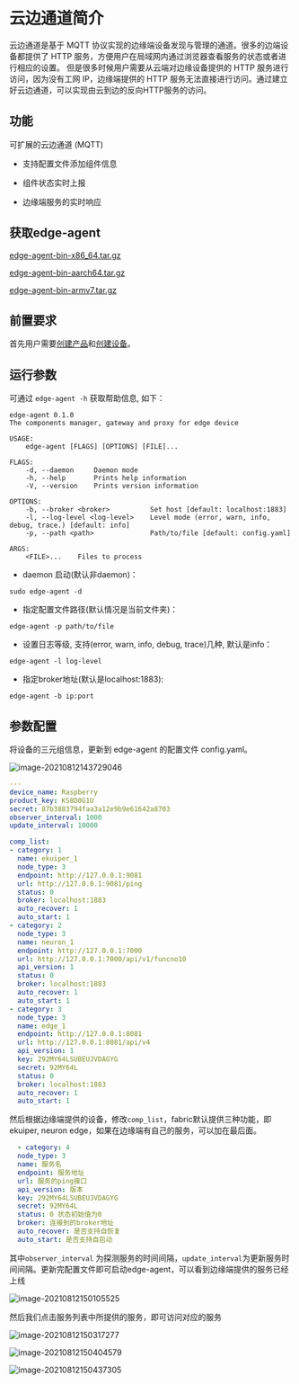 # 云边通道简介

云边通道是基于 MQTT 协议实现的边缘端设备发现与管理的通道。很多的边端设备都提供了 HTTP 服务，方便用户在局域网内通过浏览器查看服务的状态或者进行相应的设置。 但是很多时候用户需要从云端对边缘设备提供的 HTTP 服务进行访问，因为没有工网 IP，边缘端提供的 HTTP 服务无法直接进行访问。通过建立好云边通道，可以实现由云到边的反向HTTP服务的访问。

## 功能

可扩展的云边通道 (MQTT)

- 支持配置文件添加组件信息

- 组件状态实时上报

- 边缘端服务的实时响应

## 获取edge-agent

[edge-agent-bin-x86_64.tar.gz](https://static.emqx.net/fabric/edge-agent-0.6.1/edge-agent-bin-x86_64.tar.gz)

[edge-agent-bin-aarch64.tar.gz](https://static.emqx.net/fabric/edge-agent-0.6.1/edge-agent-bin-aarch64.tar.gz)

[edge-agent-bin-armv7.tar.gz](https://static.emqx.net/fabric/edge-agent-0.6.1/edge-agent-bin-armv7.tar.gz)

## 前置要求

首先用户需要[创建产品](../quick_start/create_product.md)和[创建设备](../quick_start/create_device)。

## 运行参数

可通过 `edge-agent -h` 获取帮助信息, 如下：

```
edge-agent 0.1.0
The components manager, gateway and proxy for edge device

USAGE:
    edge-agent [FLAGS] [OPTIONS] [FILE]...

FLAGS:
    -d, --daemon     Daemon mode
    -h, --help       Prints help information
    -V, --version    Prints version information

OPTIONS:
    -b, --broker <broker>          Set host [default: localhost:1883]
    -l, --log-level <log-level>    Level mode (error, warn, info, debug, trace.) [default: info]
    -p, --path <path>              Path/to/file [default: config.yaml]

ARGS:
    <FILE>...    Files to process

```
- daemon 启动(默认非daemon)：
```
sudo edge-agent -d
```
- 指定配置文件路径(默认情况是当前文件夹)：
```
edge-agent -p path/to/file
```
- 设置日志等级, 支持(error, warn, info, debug, trace)几种, 默认是info：
```
edge-agent -l log-level
```
- 指定broker地址(默认是localhost:1883):
```
edge-agent -b ip:port
```

## 参数配置

将设备的三元组信息，更新到 edge-agent 的配置文件 config.yaml。

![image-20210812143729046](./_assets/image-20210812143729046.png)

```yaml
---
device_name: Raspberry
product_key: KS8D0G1U 
secret: 87b3883794faa3a12e9b9e61642a8703
observer_interval: 1000
update_interval: 10000

comp_list:
- category: 1
  name: ekuiper_1
  node_type: 3
  endpoint: http://127.0.0.1:9081
  url: http://127.0.0.1:9081/ping
  status: 0
  broker: localhost:1883
  auto_recover: 1
  auto_start: 1
- category: 2
  node_type: 3
  name: neuron_1
  endpoint: http://127.0.0.1:7000
  url: http://127.0.0.1:7000/api/v1/funcno10
  api_version: 1
  status: 0
  broker: localhost:1883
  auto_recover: 1
  auto_start: 1
- category: 3
  node_type: 3
  name: edge_1
  endpoint: http://127.0.0.1:8081
  url: http://127.0.0.1:8081/api/v4
  api_version: 1
  key: 292MY64LSUBEUJVDAGYG
  secret: 92MY64L
  status: 0
  broker: localhost:1883
  auto_recover: 1
  auto_start: 1
```

然后根据边缘端提供的设备，修改```comp_list```，fabric默认提供三种功能，即ekuiper, neuron edge，如果在边缘端有自己的服务，可以加在最后面。

```Yaml
  - category: 4
  node_type: 3
  name: 服务名
  endpoint: 服务地址
  url: 服务的ping接口
  api_version: 版本
  key: 292MY64LSUBEUJVDAGYG
  secret: 92MY64L
  status: 0 状态初始值为0
  broker: 连接到的broker地址
  auto_recover: 是否支持自恢复
  auto_start: 是否支持自启动
```

其中``observer_interval`` 为探测服务的时间间隔，```update_interval```为更新服务时间间隔。更新完配置文件即可启动edge-agent，可以看到边缘端提供的服务已经上线

![image-20210812150105525](./_assets/image-20210812150105525.png)

然后我们点击服务列表中所提供的服务，即可访问对应的服务

![image-20210812150317277](./_assets/image-20210812150317277.png)

![image-20210812150404579](./_assets/image-20210812150404579.png)

![image-20210812150437305](./_assets/image-20210812150437305.png)
